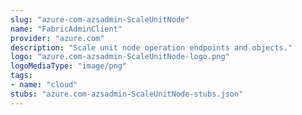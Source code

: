 ```yaml
---
slug: "azure-com-azsadmin-ScaleUnitNode"
name: "FabricAdminClient"
provider: "azure.com"
description: "Scale unit node operation endpoints and objects."
logo: "azure.com-azsadmin-ScaleUnitNode-logo.png"
logoMediaType: "image/png"
tags:
- name: "cloud"
stubs: "azure.com-azsadmin-ScaleUnitNode-stubs.json"
---
```

